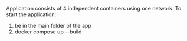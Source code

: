 Application consists of 4 independent containers using one network.
To start the application:
1. be in the main folder of the app
2. docker compose up --build
   
